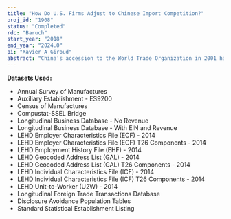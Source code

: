 ```yaml
---
title: "How Do U.S. Firms Adjust to Chinese Import Competition?"
proj_id: "1908"
status: "Completed"
rdc: "Baruch"
start_year: "2018"
end_year: "2024.0"
pi: "Xavier A Giroud"
abstract: "China’s accession to the World Trade Organization in 2001 has led to a surge in U.S. imports from China and a decline in U.S. manufacturing employment in industries affected by Chinese import competition. While the implications of this “China Shock” for the U.S. manufacturing sector are well documented, little is known about how U.S. firms—the entities that own plants and employ workers—adjust to the China Shock. Do firms reallocate resources away from affected plants and toward plants in less affected industries? Or do they shift resources towards affected plants, allowing them to compete more effectively against Chinese imports? And what explains the direction and magnitude of the resource reallocation? This research will address these questions by using establishment-level microdata from the Longitudinal Business Database, Census of Manufactures, and Annual Survey of Manufactures, and worker-level data from the Longitudinal Employer-Household Dynamics program."
---
```


**Datasets Used:**

  - Annual Survey of Manufactures 
  - Auxiliary Establishment - ES9200 
  - Census of Manufactures 
  - Compustat-SSEL Bridge 
  - Longitudinal Business Database - No Revenue 
  - Longitudinal Business Database - With EIN and Revenue 
  - LEHD Employer Characteristics File (ECF) - 2014 
  - LEHD Employer Characteristics File (ECF) T26 Components - 2014 
  - LEHD Employment History File (EHF) - 2014 
  - LEHD Geocoded Address List (GAL) - 2014 
  - LEHD Geocoded Address List (GAL) T26 Components - 2014 
  - LEHD Individual Characteristics File (ICF) - 2014 
  - LEHD Individual Characteristics File (ICF) T26 Components - 2014 
  - LEHD Unit-to-Worker (U2W) - 2014 
  - Longitudinal Foreign Trade Transactions Database 
  - Disclosure Avoidance Population Tables 
  - Standard Statistical Establishment Listing 

